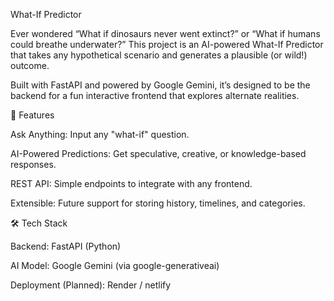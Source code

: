 What-If Predictor

Ever wondered “What if dinosaurs never went extinct?” or “What if humans could breathe underwater?”
This project is an AI-powered What-If Predictor that takes any hypothetical scenario and generates a plausible (or wild!) outcome.

Built with FastAPI and powered by Google Gemini, it’s designed to be the backend for a fun interactive frontend that explores alternate realities.

🚀 Features

Ask Anything: Input any "what-if" question.

AI-Powered Predictions: Get speculative, creative, or knowledge-based responses.

REST API: Simple endpoints to integrate with any frontend.

Extensible: Future support for storing history, timelines, and categories.

🛠️ Tech Stack

Backend: FastAPI (Python)

AI Model: Google Gemini (via google-generativeai)

Deployment (Planned): Render / netlify
